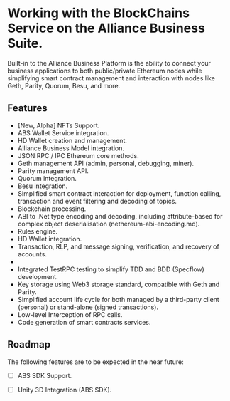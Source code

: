 # Working with the BlockChains Service on the Alliance Business Suite.

Built-in to the Alliance Business Platform is the ability to connect your business applications to both public/private Ethereum nodes while simplifying smart contract management and interaction with nodes like Geth, Parity, Quorum, Besu, and more.

## Features
- [New, Alpha] NFTs Support.
- ABS Wallet Service integration.
- HD Wallet creation and management.
- Alliance Business Model integration.
- JSON RPC / IPC Ethereum core methods.
- Geth management API (admin, personal, debugging, miner).
- Parity management API.
- Quorum integration.
- Besu integration.
- Simplified smart contract interaction for deployment, function calling, transaction and event filtering and decoding of topics.
- Blockchain processing.
- ABI to .Net type encoding and decoding, including attribute-based for complex object deserialisation (nethereum-abi-encoding.md).
- Rules engine.
- HD Wallet integration.
- Transaction, RLP, and message signing, verification, and recovery of accounts.
- 
- Integrated TestRPC testing to simplify TDD and BDD (Specflow) development.
- Key storage using Web3 storage standard, compatible with Geth and Parity.
- Simplified account life cycle for both managed by a third-party client (personal) or stand-alone (signed transactions).
- Low-level Interception of RPC calls.
- Code generation of smart contracts services.

## Roadmap
The following features are to be expected in the near future:

- [ ] ABS SDK Support.
- [ ] Unity 3D Integration (ABS SDK).

